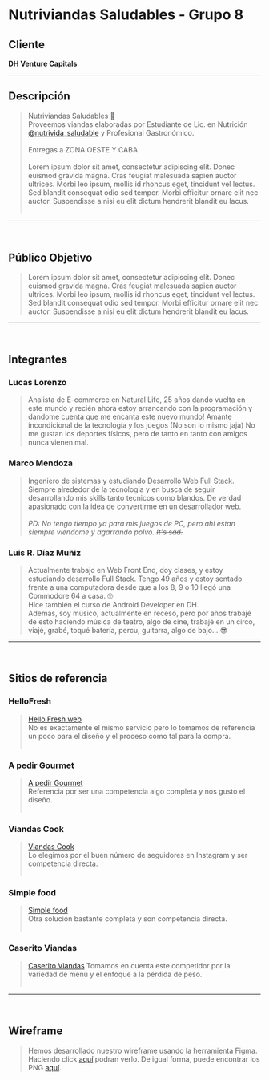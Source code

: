 # Nutriviandas Saludables - Grupo 8

## Cliente
**DH Venture Capitals**

<hr>

## Descripción
>Nutriviandas Saludables 🌿<br>
Proveemos viandas elaboradas por Estudiante de Lic. en Nutrición [@nutrivida_saludable](https://www.instagram.com/nutrivida_saludable "@nutrivida_saludable") y Profesional Gastronómico.<br><br>
Entregas a ZONA OESTE Y CABA <br><br>
Lorem ipsum dolor sit amet, consectetur adipiscing elit. Donec euismod gravida magna. Cras feugiat malesuada sapien auctor ultrices. Morbi leo ipsum, mollis id rhoncus eget, tincidunt vel lectus. Sed blandit consequat odio sed tempor. Morbi efficitur ornare elit nec auctor. Suspendisse a nisi eu elit dictum hendrerit blandit eu lacus. <br><br>
<hr>
<br>

## Público Objetivo
>Lorem ipsum dolor sit amet, consectetur adipiscing elit. Donec euismod gravida magna. Cras feugiat malesuada sapien auctor ultrices. Morbi leo ipsum, mollis id rhoncus eget, tincidunt vel lectus. Sed blandit consequat odio sed tempor. Morbi efficitur ornare elit nec auctor. Suspendisse a nisi eu elit dictum hendrerit blandit eu lacus. 
<hr>
<br>

## Integrantes
### Lucas Lorenzo
> Analista de E-commerce en Natural Life, 25 años dando vuelta en este mundo y recién ahora estoy arrancando con la programación y dandome cuenta que me encanta este nuevo mundo!
Amante incondicional de la tecnología y los juegos (No son lo mismo jaja) No me gustan los deportes físicos, pero de tanto en tanto con amigos nunca vienen mal.
### Marco Mendoza
> Ingeniero de sistemas y estudiando Desarrollo Web Full Stack. Siempre alrededor de la tecnologia y en busca de seguir desarrollando mis skills tanto tecnicos como blandos. De verdad apasionado con la idea de convertirme en un desarrollador web.<br><br><i>PD: No tengo tiempo ya para mis juegos de PC, pero ahi estan siempre viendome y agarrando polvo. ~~It's sad.~~</i>

### Luis R. Díaz Muñiz
> Actualmente trabajo en Web Front End, doy clases, y estoy estudiando desarrollo Full Stack. Tengo 49 años y estoy sentado frente a una computadora desde que a los 8, 9 o 10 llegó una Commodore 64 a casa. 🤓 <br>
Hice también el curso de Android Developer en DH.<br>
Además, soy músico, actualmente en receso, pero por años trabajé de esto haciendo música de teatro, algo de cine, trabajé en un circo, viajé, grabé, toqué batería, percu, guitarra, algo de bajo... 😎
<hr>
<br>

## Sitios de referencia

### HelloFresh
>[Hello Fresh web](https://www.hellofresh.com/)<br>
No es exactamente el mismo servicio pero lo tomamos de referencia un poco para el diseño y el proceso como tal para la compra.<br><br>
### A pedir Gourmet
>[A pedir Gourmet](https://www.apedirgourmet.com.ar/)<br>
Referencia por ser una competencia algo completa y nos gusto el diseño.<br><br>
### Viandas Cook
>[Viandas Cook](https://viandascook.com/viandas-veggie/)<br>
Lo elegimos por el buen número de seguidores en Instagram y ser competencia directa.<br><br>
### Simple food
>[Simple food](https://www.simplefood.com.ar/)<br>
Otra solución bastante completa y son competencia directa.<br><br>
### Caserito Viandas
>[Caserito Viandas](https://caseritoviandas.com/41c-Destacados)
Tomamos en cuenta este competidor por la variedad de menú y el enfoque a la pérdida de peso.<br><br>
<hr>
<br>

## Wireframe

> Hemos desarrollado nuestro wireframe usando la herramienta Figma. Haciendo click [aquí](https://www.figma.com/file/EtLLGBqC7CLkrZ5y88Tqc6/Nutrivida?node-id=0%3A1 "Nutrivianda's Wireframe") podran verlo. De igual forma, puede encontrar los PNG [aquí](./wireframe).
